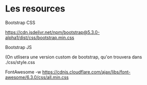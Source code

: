 # Les resources

Bootstrap CSS <link href="https://cdn.jsdelivr.net/npm/bootstrap@5.3.0-alpha1/dist/css/bootstrap.min.css" rel="stylesheet" integrity="sha384-GLhlTQ8iRABdZLl6O3oVMWSktQOp6b7In1Zl3/Jr59b6EGGoI1aFkw7cmDA6j6gD" crossorigin="anonymous"> 

https://cdn.jsdelivr.net/npm/bootstrap@5.3.0-alpha1/dist/css/bootstrap.min.css


Bootstrap JS <script src="https://cdn.jsdelivr.net/npm/bootstrap@5.3.0-alpha1/dist/js/bootstrap.bundle.min.js" integrity="sha384-w76AqPfDkMBDXo30jS1Sgez6pr3x5MlQ1ZAGC+nuZB+EYdgRZgiwxhTBTkF7CXvN" crossorigin="anonymous"></script>

(On utlisera une version custom de bootstrap, qu'on trouvera dans ./css/style.css


FontAwesome -w https://cdnjs.cloudflare.com/ajax/libs/font-awesome/6.3.0/css/all.min.css



